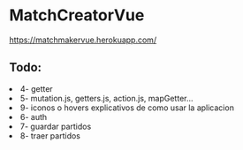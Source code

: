 # MatchCreatorVue

https://matchmakervue.herokuapp.com/

## Todo:

<li>4- getter</li>
<li>5- mutation.js, getters.js, action.js, mapGetter...</li>
<li>9- iconos o hovers explicativos de como usar la aplicacion</li>
<li>6- auth</li>
<li>7- guardar partidos</li>
<li>8- traer partidos</li>

